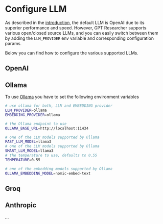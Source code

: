 # Configure LLM
As described in the [introduction](/docs/gpt-researcher/config), the default LLM is OpenAI due to its superior performance and speed. 
However, GPT Researcher supports various open/closed source LLMs, and you can easily switch between them by adding the `LLM_PROVIDER` env variable and corresponding configuration params.

Below you can find how to configure the various supported LLMs.

## OpenAI

## Ollama

To use [Ollama](http://www.ollama.com) you have to set the following environment variables

```bash
# use ollama for both, LLM and EMBEDDING provider
LLM_PROVIDER=ollama
EMBEDDING_PROVIDER=ollama

# the Ollama endpoint to use
OLLAMA_BASE_URL=http://localhost:11434

# one of the LLM models supported by Ollama
FAST_LLM_MODEL=llama3
# one of the LLM models supported by Ollama 
SMART_LLM_MODEL=llama3 
# the temperature to use, defaults to 0.55
TEMPERATURE=0.55

# one of the embedding models supported by Ollama 
OLLAMA_EMBEDDING_MODEL=nomic-embed-text
```

## Groq

## Anthropic

...